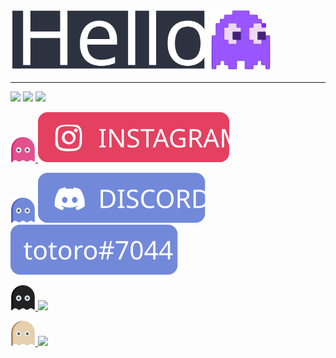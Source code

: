 <img height="100px" src="./images/hello.svg"> <img height="100px" src="./images/pacman.svg"> 

---

<img src="https://img.shields.io/badge/I'm a-black?style=for-the-badge"> <img src="https://img.shields.io/badge/Linux-FCC624?style=for-the-badge&logo=linux&logoColor=black"> <img src="https://img.shields.io/badge/user.-black?style=for-the-badge">

<a href="https://www.instagram.com/totoro_ghost/"><img height="40px" src="./images/ghost-pink.svg"> <img src="./images/insta.svg"></a>

<img height="40px" src="./images/ghost-violet.svg"> <img src="./images/discord.svg"> <img src="./images/discordname.svg">

<a href="https://github.com/totoro-ghost"> <img height="40px" src="./images/ghost-black.svg"> <img src="https://img.shields.io/badge/GitHub-100000?style=for-the-badge&logo=github&logoColor=white"> </a>

<a href="https://lichess.org/@/totoro-ghost"> <img height="40px" src="./images/ghost-cream.svg"> <img src="https://img.shields.io/static/v1?label=♕&message=lichess&color=e5cfad&labelColor=e5cfad&style=for-the-badge"></a>